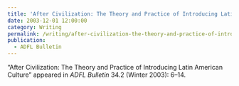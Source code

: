 ```yaml
---
title: 'After Civilization: The Theory and Practice of Introducing Latin American Culture'
date: 2003-12-01 12:00:00
category: Writing
permalink: /writing/after-civilization-the-theory-and-practice-of-introducing-latin-american-culture/
publication:
  - ADFL Bulletin
---
```

“After Civilization: The Theory and Practice of Introducing Latin American Culture” appeared in <em>ADFL Bulletin</em> 34.2 (Winter 2003): 6–14.
